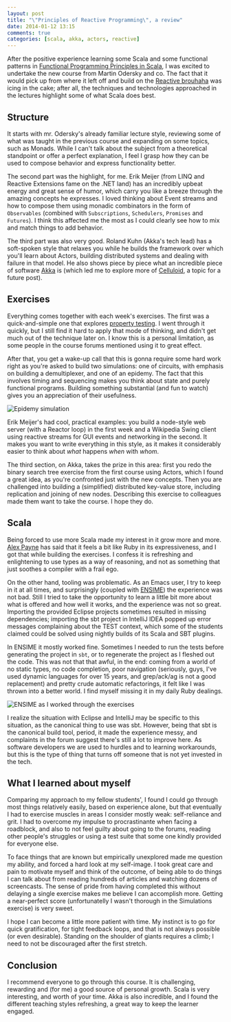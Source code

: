 ```yaml
---
layout: post
title: "\"Principles of Reactive Programming\", a review"
date: 2014-01-12 13:15
comments: true
categories: [scala, akka, actors, reactive]
---
```


After the positive experience learning some Scala and some functional patterns in [Functional Programming Principles in Scala][progfun], I was excited to undertake the new course from Martin Odersky and co. The fact that it would pick up from where it left off and build on the [Reactive brouhaha][reactivemanifesto] was icing in the cake; after all, the techniques and technologies approached in the lectures highlight some of what Scala does best.

## Structure

It starts with mr. Odersky's already familiar lecture style, reviewing some of what was taught in the previous course and expanding on some topics, such as Monads. While I can't talk about the subject from a theoretical standpoint or offer a perfect explanation, I feel I grasp how they can be used to compose behavior and express functionality better. 

The second part was the highlight, for me. Erik Meijer (from LINQ and Reactive Extensions fame on the .NET land) has an incredibly upbeat energy and great sense of humor, which carry you like a breeze through the amazing concepts he expresses. I loved thinking about Event streams and how to compose them using monadic combinators in the form of <code>Observables</code> (combined with <code>Subscriptions</code>, <code>Schedulers</code>, <code>Promises</code> and <code>Futures</code>). I think this affected me the most as I could clearly see how to mix and match things to add behavior.

The third part was also very good. Roland Kuhn (Akka's tech lead) has a soft-spoken style that relaxes you while he builds the framework over which you'll learn about Actors, building distributed systems and dealing with failure in that model. He also shows piece by piece what an incredible piece of software [Akka][akka] is (which led me to explore more of [Celluloid][celluloid], a topic for a future post).

## Exercises

Everything comes together with each week's exercises. The first was a quick-and-simple one that explores [property testing][scalacheck]. I went through it quickly, but I still find it hard to apply that mode of thinking, and didn't get much out of the technique later on. I know this is a personal limitation, as some people in the course forums mentioned using it to great effect.

After that, you get a wake-up call that this is gonna require some hard work right as you're asked to build two simulations: one of circuits, with emphasis on building a demultiplexer, and one of an epidemy. The fact that this involves timing and sequencing makes you think about state and purely functional programs. Building something substantial (and fun to watch) gives you an appreciation of their usefulness.

![Epidemy simulation](http://dl.dropboxusercontent.com/s/ml6pp98zwfufbob/2014-01-12%20at%2014.52.png)

Erik Meijer's had cool, practical examples: you build a node-style web server (with a Reactor loop) in the first week and a Wikipedia Swing client using reactive streams for GUI events and networking in the second. It makes you want to write everything in this style, as it makes it considerably easier to think about _what_ happens _when_ with _whom_.

The third section, on Akka, takes the prize in this area: first you redo the binary search tree exercise from the first course using Actors, which I found a great idea, as you're confronted just with the new concepts. Then you are challenged into building a (simplified) distributed key-value store, including replication and joining of new nodes. Describing this exercise to colleagues made them want to take the course. I hope they do.

## Scala

Being forced to use more Scala made my interest in it grow more and more. [Alex Payne][payne] has said that it feels a bit like Ruby in its expressiveness, and I got that while building the exercises. I confess it is refreshing and enlightening to use types as a way of reasoning, and not as something that just soothes a compiler with a frail ego.

On the other hand, tooling was problematic. As an Emacs user, I try to keep in it at all times, and surprisingly (coupled with [ENSIME][ensime]) the experience was not bad. Still I tried to take the opportunity to learn a little bit more about what is offered and how well it works, and the experience was not so great. Importing the provided Eclipse projects sometimes resulted in missing dependencies; importing the sbt project in IntelliJ IDEA popped up error messages complaining about the TEST context, which some of the students claimed could be solved using nightly builds of its Scala and SBT plugins.

In ENSIME it mostly worked fine. Sometimes I needed to run the tests before generating the project in <code>sbt</code>, or to regenerate the project as I fleshed out the code. This was not that that awful, in the end: coming from a world of no static types, no code completion, poor navigation (seriously, guys, I've used dynamic languages for over 15 years, and grep/ack/ag is not a good replacement) and pretty crude automatic refactorings, it felt like I was thrown into a better world. I find myself missing it in my daily Ruby dealings.

![ENSIME as I worked through the exercises](http://dl.dropboxusercontent.com/s/c0ce5j0jlknn90r/2014-01-12%20at%2014.47.png)

I realize the situation with Eclipse and IntelliJ may be specific to this situation, as the canonical thing to use was sbt. However, being that sbt is the canonical build tool, period, it made the experience messy, and complaints in the forum suggest there's still a lot to improve here. As software developers we are used to hurdles and to learning workarounds, but this is the type of thing that turns off someone that is not yet invested in the tech.

## What I learned about myself

Comparing my approach to my fellow students', I found I could go through most things relatively easily, based on experience alone, but that eventually I had to exercise muscles in areas I consider mostly weak: self-reliance and grit. I had to overcome my impulse to procrastinante when facing a roadblock, and also to not feel guilty about going to the forums, reading other people's struggles or using a test suite that some one kindly provided for everyone else.

To face things that are known but empirically unexplored made me question my ability, and forced a hard look at my self-image. I took great care and pain to motivate myself and think of the outcome, of being able to do things I can talk about from reading hundreds of articles and watching dozens of screencasts. The sense of pride from having completed this without delaying a single exercise makes me believe I can accomplish more. Getting a near-perfect score (unfortunatelly I wasn't thorough in the Simulations exercise) is very sweet.

I hope I can become a little more patient with time. My instinct is to go for quick gratification, for tight feedback loops, and that is not always possible (or even desirable). Standing on the shoulder of giants requires a climb; I need to not be discouraged after the first stretch.

## Conclusion

I recommend everyone to go through this course. It is challenging, rewarding and (for me) a good source of personal growth. Scala is very interesting, and worth of your time. Akka is also incredible, and I found the different teaching styles refreshing, a great way to keep the learner engaged.

[progfun]: https://www.coursera.org/course/progfun
[reactivemanifesto]: http://www.reactivemanifesto.org/
[celluloid]: https://github.com/celluloid/celluloid
[akka]: http://akka.io
[scalacheck]: http://www.scalacheck.org/
[payne]: https://al3x.net/
[ensime]: https://github.com/aemoncannon/ensime
